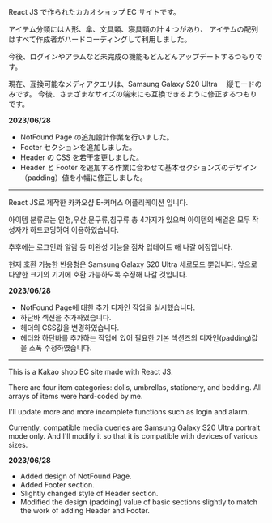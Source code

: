 React JS で作られたカカオショップ EC サイトです。

アイテム分類には人形、傘、文具類、寝具類の計 4 つがあり、
アイテムの配列はすべて作成者がハードコーディングして利用しました。

今後、ログインやアラムなど未完成の機能もどんどんアップデートするつもりです。

現在、互換可能なメディアクエリは、Samsung Galaxy S20 Ultra 　縦モードのみです。
今後、さまざまなサイズの端末にも互換できるように修正するつもりです。

**2023/06/28**

- NotFound Page の追加設計作業を行いました。
- Footer セクションを追加しました。
- Header の CSS を若干変更しました。
- Header と Footer を追加する作業に合わせて基本セクションズのデザイン（padding）値を小幅に修正しました。

---

React JS로 제작한 카카오샵 E-커머스 어플리케이션 입니다.

아이템 분류로는 인형,우산,문구류,침구류 총 4가지가 있으며 아이템의 배열은 모두 작성자가 하드코딩하여 이용하였습니다.

추후에는 로그인과 알람 등 미완성 기능을 점차 업데이트 해 나갈 예정입니다.

현재 호환 가능한 반응형은 Samsung Galaxy S20 Ultra 세로모드 뿐입니다.
앞으로 다양한 크기의 기기에 호환 가능하도록 수정해 나갈 것입니다.

**2023/06/28**

- NotFound Page에 대한 추가 디자인 작업을 실시했습니다.
- 하단바 섹션을 추가하였습니다.
- 헤더의 CSS값을 변경하였습니다.
- 헤더와 하단바를 추가하는 작업에 있어 필요한 기본 섹션즈의 디자인(padding)값을 소폭 수정하였습니다.

---

This is a Kakao shop EC site made with React JS.

There are four item categories: dolls, umbrellas, stationery, and bedding.
All arrays of items were hard-coded by me.

I'll update more and more incomplete functions such as login and alarm.

Currently, compatible media queries are Samsung Galaxy S20 Ultra portrait mode only.
And I'll modify it so that it is compatible with devices of various sizes.

**2023/06/28**

- Added design of NotFound Page.
- Added Footer section.
- Slightly changed style of Header section.
- Modified the design (padding) value of basic sections slightly to match the work of adding Header and Footer.

